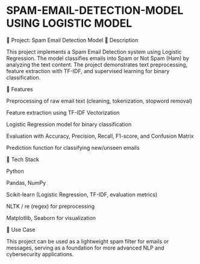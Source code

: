 # SPAM-EMAIL-DETECTION-MODEL USING LOGISTIC MODEL
📌 Project: Spam Email Detection Model 
🔹 Description

This project implements a Spam Email Detection system using Logistic Regression. The model classifies emails into Spam or Not Spam (Ham) by analyzing the text content. The project demonstrates text preprocessing, feature extraction with TF-IDF, and supervised learning for binary classification.

🔹 Features

Preprocessing of raw email text (cleaning, tokenization, stopword removal)

Feature extraction using TF-IDF Vectorization

Logistic Regression model for binary classification

Evaluation with Accuracy, Precision, Recall, F1-score, and Confusion Matrix

Prediction function for classifying new/unseen emails

🔹 Tech Stack

Python

Pandas, NumPy

Scikit-learn (Logistic Regression, TF-IDF, evaluation metrics)

NLTK / re (regex) for preprocessing

Matplotlib, Seaborn for visualization

🔹 Use Case

This project can be used as a lightweight spam filter for emails or messages, serving as a foundation for more advanced NLP and cybersecurity applications.
